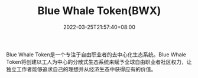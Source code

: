 ﻿---
weight: 
title: "Blue Whale Token(BWX)"
description: "Blue Whale Token是一个专注于自由职业者的去中心化生态系统"
date: 2022-03-25T21:57:40+08:00
lastmod: 2022-03-25T16:45:40+08:00
draft: false
authors: ["Metabd"]
featuredImage: "blue-whale-tokenbwx.webp"
link: ""
tags: ["数字代币","Blue Whale Token(BWX)"]
categories: ["navigation"]
navigation: ["数字代币"]
lightgallery: true
toc: true
pinned: false
recommend: false
recommend1: false
---
Blue Whale Token是一个专注于自由职业者的去中心化生态系统。Blue Whale Token将创建以工人为中心的分散式生态系统来赋予全球自由职业者社区权力，让独立工作者能够追求自己的理想并从经济生态中获得应有的价值。

